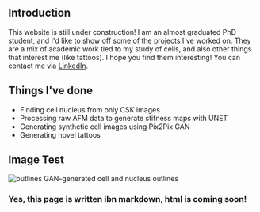 ## Introduction

This website is still under construction! I am an almost graduated PhD student, and I'd like to show off some of the projects I've worked on. They are a mix of academic work tied to my study of cells, and also other things that interest me (like tattoos). I hope you find them interesting! You can contact me via [LinkedIn](https://www.linkedin.com/in/michael-keeling/).

## Things I've done

- Finding cell nucleus from only CSK images
- Processing raw AFM data to generate stifness maps with UNET
- Generating synthetic cell images using Pix2Pix GAN
- Generating novel tattoos

## Image Test
![outlines](https://user-images.githubusercontent.com/67687023/94910324-7ccab200-049c-11eb-8180-0fbddcd6b18d.png)
GAN-generated cell and nucleus outlines


### Yes, this page is written ibn markdown, html is coming soon!

